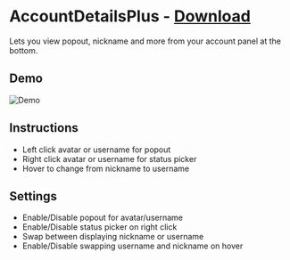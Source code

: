 # AccountDetailsPlus - [Download](https://betterdiscord.net/ghdl?url=https://raw.githubusercontent.com/rauenzi/BetterDiscordAddons/master/Plugins/AccountDetailsPlus/AccountDetailsPlus.plugin.js)

Lets you view popout, nickname and more from your account panel at the bottom.

## Demo

![Demo](https://i.imgur.com/ZPhgorr.gif)

## Instructions

 - Left click avatar or username for popout
 - Right click avatar or username for status picker
 - Hover to change from nickname to username
 
## Settings

 - Enable/Disable popout for avatar/username
 - Enable/Disable status picker on right click
 - Swap between displaying nickname or username
 - Enable/Disable swapping username and nickname on hover



